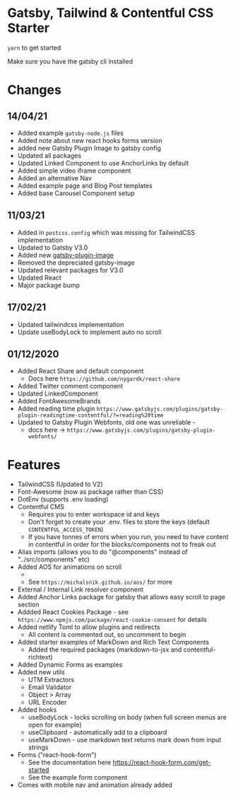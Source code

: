 # Gatsby, Tailwind & Contentful CSS Starter

`yarn` to get started

Make sure you have the gatsby cli installed

# Changes

## 14/04/21

- Added example `gatsby-node.js` files
- Added note about new react hooks forms version
- added new Gatsby Plugin Image to gatsby config
- Updated all packages
- Updated Linked Component to use AnchorLinks by default
- Added simple video iframe component
- Added an alternative Nav
- Added example page and Blog Post templates
- Added base Carousel Component setup

## 11/03/21

- Added in `postcss.config` which was missing for TailwindCSS implementation
- Updated to Gatsby V3.0
- Added new [gatsby-plugin-image](https://www.gatsbyjs.com/plugins/gatsby-plugin-image)
- Removed the depreciated gatsby-image
- Updated relevant packages for V3.0
- Updated React
- Major package bump

## 17/02/21

- Updated tailwindcss implementation
- Update useBodyLock to implement auto no scroll

## 01/12/2020

- Added React Share and default component
  - Docs here `https://github.com/nygardk/react-share`
- Added Twitter comment component
- Updated LinkedComponent
- Added FontAwesomeBrands
- Added reading time plugin `https://www.gatsbyjs.com/plugins/gatsby-plugin-readingtime-contentful/?=reading%20time`
- Updated to Gatsby Plugin Webfonts, old one was unreliable -
  - docs here -> `https://www.gatsbyjs.com/plugins/gatsby-plugin-webfonts/`

# Features

- TailwindCSS (Updated to V2)
- Font-Awesome (now as package rather than CSS)
- DotEnv (supports .env loading)
- Contentful CMS
  - Requires you to enter workspace id and keys
  - Don't forget to create your .env. files to store the keys (default `CONTENTFUL_ACCESS_TOKEN`)
  - If you have tonnes of errors when you run, you need to have content in contentful in order for the blocks/components not to freak out
- Alias imports (allows you to do "@components" instead of "../src/components" etc)
- Added AOS for animations on scroll
  - <div data-aos="fade-up"  data-aos-duration="1000" >
  - See `https://michalsnik.github.io/aos/` for more
- External / Internal Link resolver component
- Added Anchor Links package for gatsby that allows easy scroll to page section
- Addded React Cookies Package - see `https://www.npmjs.com/package/react-cookie-consent` for details
- Added netlify Toml to allow plugins and redirects
  - All content is commented out, so uncomment to begin
- Added starter examples of MarkDown and Rich Text Components
  - Added the required packages (markdown-to-jsx and contentful-richtext)
- Added Dynamic Forms as examples
- Added new utils
  - UTM Extractors
  - Email Validator
  - Object > Array
  - URL Encoder
- Added hooks
  - useBodyLock - locks scrolling on body (when full screen menus are open for example)
  - useClipboard - automatically add to a clipboard
  - useMarkDown - use markdown text returns mark down from input strings
- Forms ("react-hook-form")
  - See the documentation here https://react-hook-form.com/get-started
  - See the example form component
- Comes with mobile nav and animation already added
